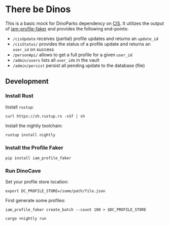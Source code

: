 # There be Dinos

This is a basic mock for DinoParks dependency on [CIS](https://github.com/mozilla-iam/cis/).
It utilizes the output of [iam-profile-faker](https://github.com/mozilla-iam/iam-profile-faker)
and provides the following end-points:

- `/cisUpdate` receives (partial) profile updates and returns an `update_id`
- `/cisStatus/` provides the status of a profile update and returns an `user_id` on success
- `/personApi/` allows to get a full profile for a given `user_id`
- `/admin/users` lists all `user_id`s in the vault
- `/admin/persist` persist all pending update to the database (file)

## Development

### Install Rust

Install `rustup`:

```
curl https://sh.rustup.rs -sSf | sh
```

Install the nightly toolchain:

```
rustup install nightly
```

### Install the Profile Faker

```
pip install iam_profile_faker
```

### Run DinoCave

Set your profile store location:
```
export DC_PROFILE_STORE=/some/path/file.json
```

First generate some profiles:

```
iam_profile_faker create_batch --count 100 > $DC_PROFILE_STORE
```

```
cargo +nightly run
```